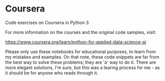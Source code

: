# Coursera
Code exercises on Coursera in Python 3

For more information on the courses and the original code samples, visit:

https://www.coursera.org/learn/python-for-applied-data-science-ai

Please only use these notebooks for educational purposes, to learn from my mistakes and examples. On that note, these code snippets are far from the best way to solve these problems; they are 'a' way to do it. There are more elegant solutions, I'm sure, but this was a learing process for me - as it should be for anyone who reads through it.
